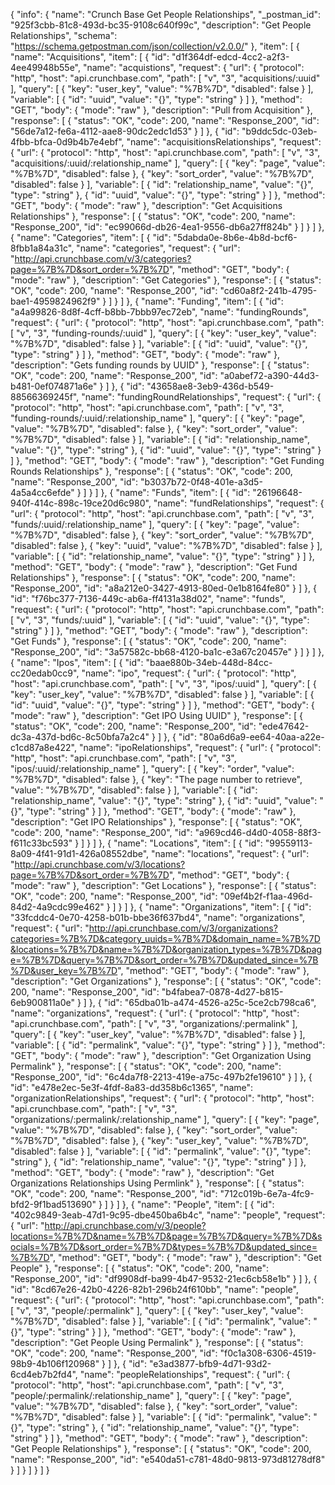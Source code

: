 {
  "info": {
    "name": "Crunch Base Get People Relationships",
    "_postman_id": "925f3cbb-81c8-493d-bc35-9108c640f99c",
    "description": "Get People Relationships",
    "schema": "https://schema.getpostman.com/json/collection/v2.0.0/"
  },
  "item": [
    {
      "name": "Acquisitions",
      "item": [
        {
          "id": "d1f364df-edcd-4cc2-a2f3-4ee49948b55e",
          "name": "acquistions",
          "request": {
            "url": {
              "protocol": "http",
              "host": "api.crunchbase.com",
              "path": [
                "v",
                "3",
                "acquisitions/:uuid"
              ],
              "query": [
                {
                  "key": "user_key",
                  "value": "%7B%7D",
                  "disabled": false
                }
              ],
              "variable": [
                {
                  "id": "uuid",
                  "value": "{}",
                  "type": "string"
                }
              ]
            },
            "method": "GET",
            "body": {
              "mode": "raw"
            },
            "description": "Pull from Acquisition"
          },
          "response": [
            {
              "status": "OK",
              "code": 200,
              "name": "Response_200",
              "id": "56de7a12-fe6a-4112-aae8-90dc2edc1d53"
            }
          ]
        },
        {
          "id": "b9ddc5dc-03eb-4fbb-bfca-0d9b4b7e4ebf",
          "name": "acquisitionsRelationships",
          "request": {
            "url": {
              "protocol": "http",
              "host": "api.crunchbase.com",
              "path": [
                "v",
                "3",
                "acquisitions/:uuid/:relationship_name"
              ],
              "query": [
                {
                  "key": "page",
                  "value": "%7B%7D",
                  "disabled": false
                },
                {
                  "key": "sort_order",
                  "value": "%7B%7D",
                  "disabled": false
                }
              ],
              "variable": [
                {
                  "id": "relationship_name",
                  "value": "{}",
                  "type": "string"
                },
                {
                  "id": "uuid",
                  "value": "{}",
                  "type": "string"
                }
              ]
            },
            "method": "GET",
            "body": {
              "mode": "raw"
            },
            "description": "Get Acquisitions Relationships"
          },
          "response": [
            {
              "status": "OK",
              "code": 200,
              "name": "Response_200",
              "id": "ec99066d-db26-4ea1-9556-db6a27ff824b"
            }
          ]
        }
      ]
    },
    {
      "name": "Categories",
      "item": [
        {
          "id": "5dabda0e-8b6e-4b8d-bcf6-8fbb1a84a31c",
          "name": "categories",
          "request": {
            "url": "http://api.crunchbase.com/v/3/categories?page=%7B%7D&sort_order=%7B%7D",
            "method": "GET",
            "body": {
              "mode": "raw"
            },
            "description": "Get Categories"
          },
          "response": [
            {
              "status": "OK",
              "code": 200,
              "name": "Response_200",
              "id": "cd60a8f2-241b-4795-bae1-4959824962f9"
            }
          ]
        }
      ]
    },
    {
      "name": "Funding",
      "item": [
        {
          "id": "a4a99826-8d8f-4cff-b8bb-7bbb97ec72eb",
          "name": "fundingRounds",
          "request": {
            "url": {
              "protocol": "http",
              "host": "api.crunchbase.com",
              "path": [
                "v",
                "3",
                "funding-rounds/:uuid"
              ],
              "query": [
                {
                  "key": "user_key",
                  "value": "%7B%7D",
                  "disabled": false
                }
              ],
              "variable": [
                {
                  "id": "uuid",
                  "value": "{}",
                  "type": "string"
                }
              ]
            },
            "method": "GET",
            "body": {
              "mode": "raw"
            },
            "description": "Gets funding rounds by UUID"
          },
          "response": [
            {
              "status": "OK",
              "code": 200,
              "name": "Response_200",
              "id": "a0abef72-a390-44d3-b481-0ef074871a6e"
            }
          ]
        },
        {
          "id": "43658ae8-3eb9-436d-b549-88566369245f",
          "name": "fundingRoundRelationships",
          "request": {
            "url": {
              "protocol": "http",
              "host": "api.crunchbase.com",
              "path": [
                "v",
                "3",
                "funding-rounds/:uuid/:relationship_name"
              ],
              "query": [
                {
                  "key": "page",
                  "value": "%7B%7D",
                  "disabled": false
                },
                {
                  "key": "sort_order",
                  "value": "%7B%7D",
                  "disabled": false
                }
              ],
              "variable": [
                {
                  "id": "relationship_name",
                  "value": "{}",
                  "type": "string"
                },
                {
                  "id": "uuid",
                  "value": "{}",
                  "type": "string"
                }
              ]
            },
            "method": "GET",
            "body": {
              "mode": "raw"
            },
            "description": "Get Funding Rounds Relationships"
          },
          "response": [
            {
              "status": "OK",
              "code": 200,
              "name": "Response_200",
              "id": "b3037b72-0f48-401e-a3d5-4a5a4cc6efde"
            }
          ]
        }
      ]
    },
    {
      "name": "Funds",
      "item": [
        {
          "id": "26196648-940f-414c-898c-19ce20d6c980",
          "name": "fundRelationships",
          "request": {
            "url": {
              "protocol": "http",
              "host": "api.crunchbase.com",
              "path": [
                "v",
                "3",
                "funds/:uuid/:relationship_name"
              ],
              "query": [
                {
                  "key": "page",
                  "value": "%7B%7D",
                  "disabled": false
                },
                {
                  "key": "sort_order",
                  "value": "%7B%7D",
                  "disabled": false
                },
                {
                  "key": "uuid",
                  "value": "%7B%7D",
                  "disabled": false
                }
              ],
              "variable": [
                {
                  "id": "relationship_name",
                  "value": "{}",
                  "type": "string"
                }
              ]
            },
            "method": "GET",
            "body": {
              "mode": "raw"
            },
            "description": "Get Fund Relationships"
          },
          "response": [
            {
              "status": "OK",
              "code": 200,
              "name": "Response_200",
              "id": "a8a212e0-3427-4913-80ed-0e1b8164fe80"
            }
          ]
        },
        {
          "id": "f76bc377-7136-449c-ab6a-ff4131a38d02",
          "name": "funds",
          "request": {
            "url": {
              "protocol": "http",
              "host": "api.crunchbase.com",
              "path": [
                "v",
                "3",
                "funds/:uuid"
              ],
              "variable": [
                {
                  "id": "uuid",
                  "value": "{}",
                  "type": "string"
                }
              ]
            },
            "method": "GET",
            "body": {
              "mode": "raw"
            },
            "description": "Get Funds"
          },
          "response": [
            {
              "status": "OK",
              "code": 200,
              "name": "Response_200",
              "id": "3a57582c-bb68-4120-ba1c-e3a67c20457e"
            }
          ]
        }
      ]
    },
    {
      "name": "Ipos",
      "item": [
        {
          "id": "baae880b-34eb-448d-84cc-cc20edab0cc9",
          "name": "ipo",
          "request": {
            "url": {
              "protocol": "http",
              "host": "api.crunchbase.com",
              "path": [
                "v",
                "3",
                "ipos/:uuid"
              ],
              "query": [
                {
                  "key": "user_key",
                  "value": "%7B%7D",
                  "disabled": false
                }
              ],
              "variable": [
                {
                  "id": "uuid",
                  "value": "{}",
                  "type": "string"
                }
              ]
            },
            "method": "GET",
            "body": {
              "mode": "raw"
            },
            "description": "Get IPO Using UUID"
          },
          "response": [
            {
              "status": "OK",
              "code": 200,
              "name": "Response_200",
              "id": "ede47642-dc3a-437d-bd6c-8c50bfa7a2c4"
            }
          ]
        },
        {
          "id": "80a6d6a9-ee64-40aa-a22e-c1cd87a8e422",
          "name": "ipoRelationships",
          "request": {
            "url": {
              "protocol": "http",
              "host": "api.crunchbase.com",
              "path": [
                "v",
                "3",
                "ipos/:uuid/:relationship_name"
              ],
              "query": [
                {
                  "key": "order",
                  "value": "%7B%7D",
                  "disabled": false
                },
                {
                  "key": "The page number to retrieve",
                  "value": "%7B%7D",
                  "disabled": false
                }
              ],
              "variable": [
                {
                  "id": "relationship_name",
                  "value": "{}",
                  "type": "string"
                },
                {
                  "id": "uuid",
                  "value": "{}",
                  "type": "string"
                }
              ]
            },
            "method": "GET",
            "body": {
              "mode": "raw"
            },
            "description": "Get IPO Relationships"
          },
          "response": [
            {
              "status": "OK",
              "code": 200,
              "name": "Response_200",
              "id": "a969cd46-d4d0-4058-88f3-f611c33bc593"
            }
          ]
        }
      ]
    },
    {
      "name": "Locations",
      "item": [
        {
          "id": "99559113-8a09-4f41-91d1-426a08552dbe",
          "name": "locations",
          "request": {
            "url": "http://api.crunchbase.com/v/3/locations?page=%7B%7D&sort_order=%7B%7D",
            "method": "GET",
            "body": {
              "mode": "raw"
            },
            "description": "Get Locations"
          },
          "response": [
            {
              "status": "OK",
              "code": 200,
              "name": "Response_200",
              "id": "09ef4b2f-f1aa-496d-84d2-4a9cdc99e462"
            }
          ]
        }
      ]
    },
    {
      "name": "Organizations",
      "item": [
        {
          "id": "33fcddc4-0e70-4258-b01b-bbe36f637bd4",
          "name": "organizations",
          "request": {
            "url": "http://api.crunchbase.com/v/3/organizations?categories=%7B%7D&category_uuids=%7B%7D&domain_name=%7B%7D&locations=%7B%7D&name=%7B%7D&organization_types=%7B%7D&page=%7B%7D&query=%7B%7D&sort_order=%7B%7D&updated_since=%7B%7D&user_key=%7B%7D",
            "method": "GET",
            "body": {
              "mode": "raw"
            },
            "description": "Get Organizations"
          },
          "response": [
            {
              "status": "OK",
              "code": 200,
              "name": "Response_200",
              "id": "b4fabea7-0878-4d27-b815-6eb900811a0e"
            }
          ]
        },
        {
          "id": "65dba01b-a474-4526-a25c-5ce2cb798ca6",
          "name": "organizations",
          "request": {
            "url": {
              "protocol": "http",
              "host": "api.crunchbase.com",
              "path": [
                "v",
                "3",
                "organizations/:permalink"
              ],
              "query": [
                {
                  "key": "user_key",
                  "value": "%7B%7D",
                  "disabled": false
                }
              ],
              "variable": [
                {
                  "id": "permalink",
                  "value": "{}",
                  "type": "string"
                }
              ]
            },
            "method": "GET",
            "body": {
              "mode": "raw"
            },
            "description": "Get Organization Using Permalink"
          },
          "response": [
            {
              "status": "OK",
              "code": 200,
              "name": "Response_200",
              "id": "6c4da7f8-2213-419e-a75c-497b2fe19610"
            }
          ]
        },
        {
          "id": "e478e2ec-5e3f-4fdf-8a83-dd358b6c1365",
          "name": "organizationRelationships",
          "request": {
            "url": {
              "protocol": "http",
              "host": "api.crunchbase.com",
              "path": [
                "v",
                "3",
                "organizations/:permalink/:relationship_name"
              ],
              "query": [
                {
                  "key": "page",
                  "value": "%7B%7D",
                  "disabled": false
                },
                {
                  "key": "sort_order",
                  "value": "%7B%7D",
                  "disabled": false
                },
                {
                  "key": "user_key",
                  "value": "%7B%7D",
                  "disabled": false
                }
              ],
              "variable": [
                {
                  "id": "permalink",
                  "value": "{}",
                  "type": "string"
                },
                {
                  "id": "relationship_name",
                  "value": "{}",
                  "type": "string"
                }
              ]
            },
            "method": "GET",
            "body": {
              "mode": "raw"
            },
            "description": "Get Organizations Relationships Using Permlink"
          },
          "response": [
            {
              "status": "OK",
              "code": 200,
              "name": "Response_200",
              "id": "712c019b-6e7a-4fc9-bfd2-9f1bad513690"
            }
          ]
        }
      ]
    },
    {
      "name": "People",
      "item": [
        {
          "id": "402c9849-3eab-47d1-9c95-dbe450ba6b4c",
          "name": "people",
          "request": {
            "url": "http://api.crunchbase.com/v/3/people?locations=%7B%7D&name=%7B%7D&page=%7B%7D&query=%7B%7D&socials=%7B%7D&sort_order=%7B%7D&types=%7B%7D&updated_since=%7B%7D",
            "method": "GET",
            "body": {
              "mode": "raw"
            },
            "description": "Get People"
          },
          "response": [
            {
              "status": "OK",
              "code": 200,
              "name": "Response_200",
              "id": "df9908df-ba99-4b47-9532-21ec6cb58e1b"
            }
          ]
        },
        {
          "id": "8cd67e26-42b0-4226-82b1-296b24f610bb",
          "name": "people",
          "request": {
            "url": {
              "protocol": "http",
              "host": "api.crunchbase.com",
              "path": [
                "v",
                "3",
                "people/:permalink"
              ],
              "query": [
                {
                  "key": "user_key",
                  "value": "%7B%7D",
                  "disabled": false
                }
              ],
              "variable": [
                {
                  "id": "permalink",
                  "value": "{}",
                  "type": "string"
                }
              ]
            },
            "method": "GET",
            "body": {
              "mode": "raw"
            },
            "description": "Get People Using Permalink"
          },
          "response": [
            {
              "status": "OK",
              "code": 200,
              "name": "Response_200",
              "id": "f0c1a308-6306-4519-98b9-4b106f120968"
            }
          ]
        },
        {
          "id": "e3ad3877-bfb9-4d71-93d2-6cd4eb7b2fd4",
          "name": "peopleRelationships",
          "request": {
            "url": {
              "protocol": "http",
              "host": "api.crunchbase.com",
              "path": [
                "v",
                "3",
                "people/:permalink/:relationship_name"
              ],
              "query": [
                {
                  "key": "page",
                  "value": "%7B%7D",
                  "disabled": false
                },
                {
                  "key": "sort_order",
                  "value": "%7B%7D",
                  "disabled": false
                }
              ],
              "variable": [
                {
                  "id": "permalink",
                  "value": "{}",
                  "type": "string"
                },
                {
                  "id": "relationship_name",
                  "value": "{}",
                  "type": "string"
                }
              ]
            },
            "method": "GET",
            "body": {
              "mode": "raw"
            },
            "description": "Get People Relationships"
          },
          "response": [
            {
              "status": "OK",
              "code": 200,
              "name": "Response_200",
              "id": "e540da51-c781-48d0-9813-973d81278df8"
            }
          ]
        }
      ]
    }
  ]
}